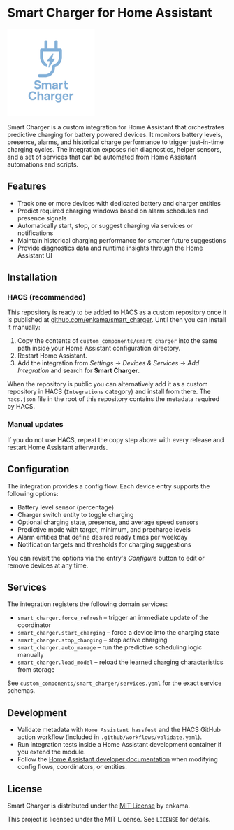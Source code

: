 # Smart Charger for Home Assistant

  <img alt="Smart Charger logo" src="https://github.com/enkama/smart_charger/raw/master/logo/icon.png" width="200">

Smart Charger is a custom integration for Home Assistant that orchestrates predictive charging for battery powered devices. It monitors battery levels, presence, alarms, and historical charge performance to trigger just-in-time charging cycles. The integration exposes rich diagnostics, helper sensors, and a set of services that can be automated from Home Assistant automations and scripts.

## Features

- Track one or more devices with dedicated battery and charger entities
- Predict required charging windows based on alarm schedules and presence signals
- Automatically start, stop, or suggest charging via services or notifications
- Maintain historical charging performance for smarter future suggestions
- Provide diagnostics data and runtime insights through the Home Assistant UI

## Installation

### HACS (recommended)

This repository is ready to be added to HACS as a custom repository once it is published at [github.com/enkama/smart_charger](https://github.com/enkama/smart_charger). Until then you can install it manually:

1. Copy the contents of `custom_components/smart_charger` into the same path inside your Home Assistant configuration directory.
2. Restart Home Assistant.
3. Add the integration from *Settings → Devices & Services → Add Integration* and search for **Smart Charger**.

When the repository is public you can alternatively add it as a custom repository in HACS (`Integrations` category) and install from there. The `hacs.json` file in the root of this repository contains the metadata required by HACS.

### Manual updates

If you do not use HACS, repeat the copy step above with every release and restart Home Assistant afterwards.

## Configuration

The integration provides a config flow. Each device entry supports the following options:

- Battery level sensor (percentage)
- Charger switch entity to toggle charging
- Optional charging state, presence, and average speed sensors
- Predictive mode with target, minimum, and precharge levels
- Alarm entities that define desired ready times per weekday
- Notification targets and thresholds for charging suggestions

You can revisit the options via the entry's *Configure* button to edit or remove devices at any time.

## Services

The integration registers the following domain services:

- `smart_charger.force_refresh` – trigger an immediate update of the coordinator
- `smart_charger.start_charging` – force a device into the charging state
- `smart_charger.stop_charging` – stop active charging
- `smart_charger.auto_manage` – run the predictive scheduling logic manually
- `smart_charger.load_model` – reload the learned charging characteristics from storage

See `custom_components/smart_charger/services.yaml` for the exact service schemas.

## Development

- Validate metadata with `Home Assistant hassfest` and the HACS GitHub action workflow (included in `.github/workflows/validate.yaml`).
- Run integration tests inside a Home Assistant development container if you extend the module.
- Follow the [Home Assistant developer documentation](https://developers.home-assistant.io/) when modifying config flows, coordinators, or entities.

## License

Smart Charger is distributed under the [MIT License](LICENSE) by enkama.

This project is licensed under the MIT License. See `LICENSE` for details.
